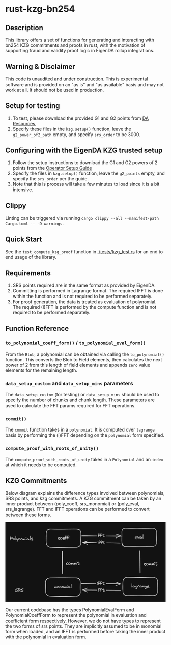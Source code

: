 # rust-kzg-bn254

## Description

This library offers a set of functions for generating and interacting with bn254 KZG commitments and proofs in rust, with the motivation of supporting fraud and validity proof logic in EigenDA rollup integrations.

## Warning & Disclaimer

This code is unaudited and under construction. This is experimental software and is provided on an "as is" and "as available" basis and may not work at all. It should not be used in production.

## Setup for testing

1. To test, please download the provided G1 and G2 points from [DA Resources](https://github.com/Layr-Labs/eigenda/tree/master/inabox/resources/kzg),
2. Specify these files in the `kzg.setup()` function, leave the `g2_power_of2_path` empty, and specify `srs_order` to be 3000.

## Configuring with the EigenDA KZG trusted setup

1. Follow the setup instructions to download the G1 and G2 powers of 2 points from the [Operator Setup Guide](https://github.com/Layr-Labs/eigenda-operator-setup)
2. Specify the files in `kzg.setup()` function, leave the `g2_points` empty, and specify the `srs_order` per the guide.
3. Note that this is process will take a few minutes to load since it is a bit intensive.

## Clippy
Linting can be triggered via running `cargo clippy --all --manifest-path Cargo.toml -- -D warnings`.

## Quick Start

See the `test_compute_kzg_proof` function in [./tests/kzg_test.rs](./tests/kzg_test.rs#) for an end to end usage of the library.

## Requirements

1. SRS points required are in the same format as provided by EigenDA.
2. Committing is performed in Lagrange format. The required IFFT is done within the function and is not required to be performed separately.
3. For proof generation, the data is treated as evaluation of polynomial. The required (I)FFT is performed by the compute function and is not required to be performed separately.

## Function Reference

### `to_polynomial_coeff_form()` / `to_polynomial_eval_form()`

From the `Blob`, a polynomial can be obtained via calling the `to_polynomial()` function. This converts the Blob to Field elements, then calculates the next power of 2 from this length of field elements and appends `zero` value elements for the remaining length.

### `data_setup_custom` and `data_setup_mins` parameters

The `data_setup_custom` (for testing) or `data_setup_mins` should be used to specify the number of chunks and chunk length. These parameters are used to calculate the FFT params required for FFT operations.

### `commit()`

The `commit` function takes in a `polynomial`. It is computed over `lagrange` basis by performing the (i)FFT depending on the `polynomial` form specified.


### `compute_proof_with_roots_of_unity()`

The `compute_proof_with_roots_of_unity` takes in a `Polynomial` and an `index` at which it needs to be computed.

## KZG Commitments

Below diagram explains the difference types involved between polynomials, SRS points, and kzg commitments.
A KZG commitment can be taken by an inner product between (poly_coeff, srs_monomial) or (poly_eval, srs_lagrange). FFT and IFFT operations can be performed to convert between these forms.

![KZG Commitments](./kzg_commitment_diagram.png)

Our current codebase has the types PolynomialEvalForm and PolynomialCoeffForm to represent the polynomial in evaluation and coefficient form respectively. However, we do not have types to represent the two forms of srs points. They are implicitly assumed to be in monomial form when loaded, and an IFFT is performed before taking the inner product with the polynomial in evaluation form.